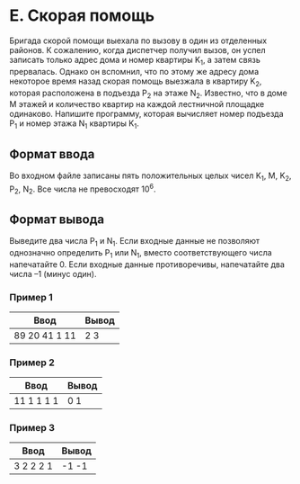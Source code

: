 # E. Скорая помощь

Бригада скорой помощи выехала по вызову в один из отделенных районов. К сожалению, когда диспетчер получил вызов, он успел записать только адрес дома и номер квартиры K<sub>1</sub>, а затем связь прервалась. Однако он вспомнил, что по этому же адресу дома некоторое время назад скорая помощь выезжала в квартиру K<sub>2</sub>, которая расположена в подъезда P<sub>2</sub> на этаже N<sub>2</sub>. Известно, что в доме M этажей и количество квартир на каждой лестничной площадке одинаково. Напишите программу, которая вычисляет номер подъезда P<sub>1</sub> и номер этажа N<sub>1</sub> квартиры K<sub>1</sub>.

## Формат ввода
Во входном файле записаны пять положительных целых чисел K<sub>1</sub>, M, K<sub>2</sub>, P<sub>2</sub>, N<sub>2</sub>. Все числа не превосходят 10<sup>6</sup>.

## Формат вывода
Выведите два числа P<sub>1</sub> и N<sub>1</sub>. Если входные данные не позволяют однозначно определить P<sub>1</sub> или N<sub>1</sub>, вместо соответствующего числа напечатайте 0. Если входные данные противоречивы, напечатайте два числа –1 (минус один).

### Пример 1
Ввод | Вывод
---| ---
89 20 41 1 11 | 2 3

### Пример 2
Ввод | Вывод
---| ---
11 1 1 1 1 | 0 1

### Пример 3
Ввод | Вывод
---| ---
3 2 2 2 1 | -1 -1

